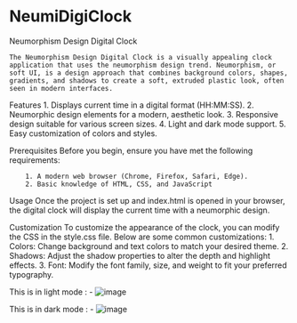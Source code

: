 # NeumiDigiClock
Neumorphism Design Digital Clock

    The Neumorphism Design Digital Clock is a visually appealing clock application that uses the neumorphism design trend. Neumorphism, or soft UI, is a design approach that combines background colors, shapes, gradients, and shadows to create a soft, extruded plastic look, often seen in modern interfaces.

Features
    1. Displays current time in a digital format (HH:MM:SS).
    2. Neumorphic design elements for a modern, aesthetic look.
    3. Responsive design suitable for various screen sizes.
    4. Light and dark mode support.
    5. Easy customization of colors and styles.

Prerequisites
    Before you begin, ensure you have met the following requirements:

        1. A modern web browser (Chrome, Firefox, Safari, Edge).
        2. Basic knowledge of HTML, CSS, and JavaScript

Usage
    Once the project is set up and index.html is opened in your browser, the digital clock will display the current time with a neumorphic design.

Customization
    To customize the appearance of the clock, you can modify the CSS in the style.css file. Below are some common customizations:
        1. Colors: Change background and text colors to match your desired theme.
        2. Shadows: Adjust the shadow properties to alter the depth and highlight effects.
        3. Font: Modify the font family, size, and weight to fit your preferred typography.

This is in light mode : -
![image](https://github.com/Shubh12-577/NeumiDigiClock/assets/86088965/36283657-363c-4605-94b3-04e363566b1f)

This is in dark mode : -
![image](https://github.com/Shubh12-577/NeumiDigiClock/assets/86088965/9e081d80-c100-41bd-b8e5-a7e7daefc478)
